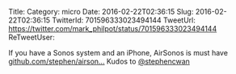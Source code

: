 Title: 
Category: micro
Date: 2016-02-22T02:36:15
Slug: 2016-02-22T02:36:15
TwitterId: 701596333023494144
TweetUrl: https://twitter.com/mark_philpot/status/701596333023494144
ReTweetUser: 

If you have a Sonos system and an iPhone, AirSonos is must have [github.com/stephen/airson…](https://github.com/stephen/airsonos) Kudos to [@stephencwan](https://twitter.com/stephencwan)